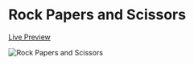 # Rock Papers and Scissors

[Live Preview](https://1paramveer.github.io/Rock-Papers-and-Scissors/)

![Rock Papers and Scissors](https://i.imgflip.com/7ljfex.jpg)
